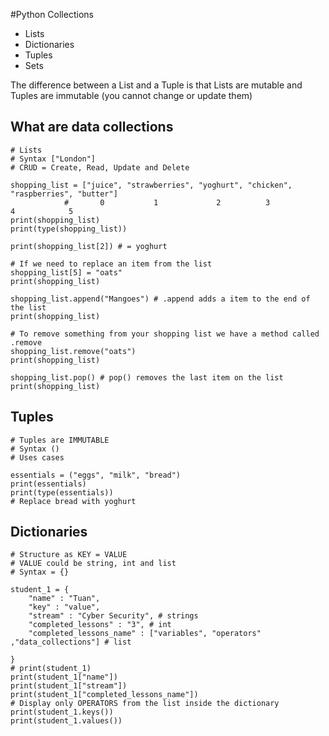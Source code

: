 #Python Collections 

- Lists
- Dictionaries 
- Tuples
- Sets

The difference between a List and a Tuple is that Lists are mutable and Tuples are immutable (you cannot change or update them)

## What are data collections

```
# Lists
# Syntax ["London"]
# CRUD = Create, Read, Update and Delete

shopping_list = ["juice", "strawberries", "yoghurt", "chicken", "raspberries", "butter"]
            #       0           1             2          3            4            5
print(shopping_list)
print(type(shopping_list))

print(shopping_list[2]) # = yoghurt

# If we need to replace an item from the list
shopping_list[5] = "oats"
print(shopping_list)

shopping_list.append("Mangoes") # .append adds a item to the end of the list
print(shopping_list)

# To remove something from your shopping list we have a method called .remove
shopping_list.remove("oats")
print(shopping_list)

shopping_list.pop() # pop() removes the last item on the list 
print(shopping_list)
```

## Tuples
```
# Tuples are IMMUTABLE
# Syntax ()
# Uses cases

essentials = ("eggs", "milk", "bread")
print(essentials)
print(type(essentials))
# Replace bread with yoghurt
```

## Dictionaries 

``` # What are dictionaries?
# Structure as KEY = VALUE
# VALUE could be string, int and list
# Syntax = {}

student_1 = {
    "name" : "Tuan",
    "key" : "value",
    "stream" : "Cyber Security", # strings
    "completed_lessons" : "3", # int
    "completed_lessons_name" : ["variables", "operators" ,"data_collections"] # list

}
# print(student_1)
print(student_1["name"])
print(student_1["stream"])
print(student_1["completed_lessons_name"])
# Display only OPERATORS from the list inside the dictionary
print(student_1.keys())
print(student_1.values())
```
